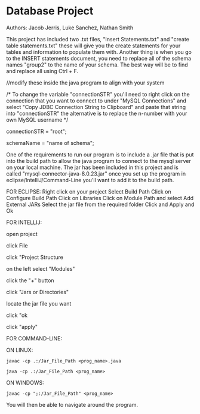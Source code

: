# Database Project #
Authors: Jacob Jerris, Luke Sanchez, Nathan Smith

This project has included two .txt files, "Insert Statements.txt" and "create table statements.txt" these will give you the create statements for your tables and information to populate them with. Another thing is when you go to the INSERT statements document, you need to replace all of the schema names "group2" to the name of your schema. The best way will be to find and replace all using Ctrl + F.

//modify these inside the java program to align with your system

/*
        To change the variable "connectionSTR" you'll need to right click on the connection
        that you want to connect to under "MySQL Connections" and select "Copy JDBC Connection String to Clipboard"
        and paste that string into "connectionSTR" the alternative is to replace the n-number with your own MySQL username
     */
     
connectionSTR = "root"; 

schemaName = "name of schema";



One of the requirements to run our program is to include a .jar file that is put into the build path to allow the java program to connect to the mysql server on your local machine.
The jar has been included in this project and is called "mysql-connector-java-8.0.23.jar" once you set up the program in eclipse/IntelliJ/Command-Line you'll want to add it to the build path.

FOR ECLIPSE:
Right click on your project
Select Build Path
Click on Configure Build Path
Click on Libraries 
Click on Module Path and select Add External JARs
Select the jar file from the required folder
Click and Apply and Ok

FOR INTELLIJ:

open project

click File

click "Project Structure

on the left select "Modules"

click the "+" button

click "Jars or Directories"

locate the jar file you want

click "ok

click "apply"


FOR COMMAND-LINE:

  ON LINUX:
  
    javac -cp .:/Jar_File_Path <prog_name>.java
    
    java -cp .:/Jar_File_Path <prog_name>
    
  ON WINDOWS:
  
    javac -cp ";:/Jar_File_Path" <prog_name>
    

You will then be able to navigate around the program.
